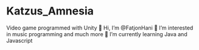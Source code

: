 # Katzus_Amnesia
Video game programmed with Unity
👋 Hi, I’m @FatjonHani
👀 I’m interested in music programming and much more
🌱 I’m currently learning Java and Javascript
